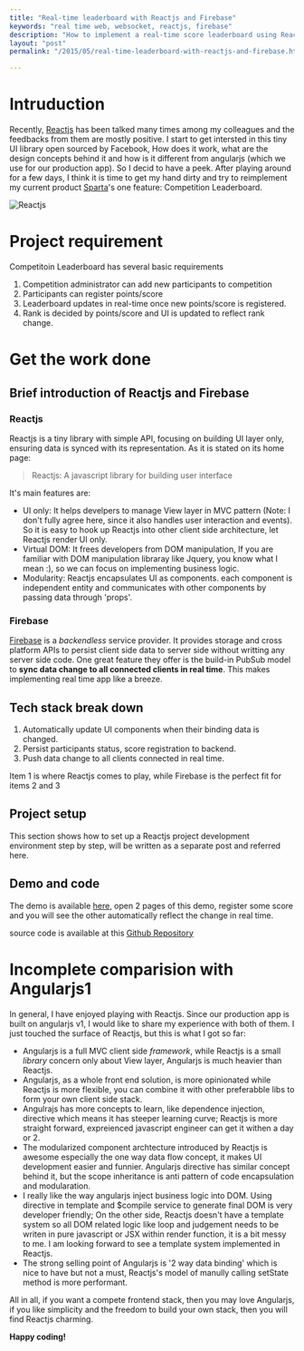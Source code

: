 ```yaml
---
title: "Real-time leaderboard with Reactjs and Firebase"
keywords: "real time web, websocket, reactjs, firebase"
description: "How to implement a real-time score leaderboard using Reactjs and Firebase"
layout: "post"
permalink: "/2015/05/real-time-leaderboard-with-reactjs-and-firebase.html"

---
```


# Intruduction

Recently, [Reactjs][1] has been talked many times among my colleagues and the feedbacks from them are mostly positive. I start to get intersted in this tiny UI library open sourced by Facebook, How does it work, what are the design concepts behind it and how is it different from angularjs (which we use for our production app). So I decid to have a peek. After playing around for a few days, I think it is time to get my hand dirty and try to reimplement my current product [Sparta][2]'s one feature: Competition Leaderboard.

![Reactjs][reactjs]

# Project requirement

Competitoin Leaderboard has several basic requirements

1. Competition administrator can add new participants to competition
2. Participants can register points/score
3. Leaderboard updates in real-time once new points/score is registered.
4. Rank is decided by points/score and UI is updated to reflect rank change.

# Get the work done

## Brief introduction of Reactjs and Firebase

### Reactjs

Reactjs is a tiny library with simple API, focusing on building UI layer only, ensuring data is synced with its representation. As it is stated on its home page:

> Reactjs: A javascript library for building user interface

It's main features are:

* UI only:  It helps develpers to manage View layer in MVC pattern (Note: I don't fully agree here, since it also handles user interaction and events). So it is easy to hook up Reactjs into other client side architecture, let Reactjs render UI only.
* Virtual DOM: It frees developers from DOM manipulation, If you are familiar with DOM manipulation libraray like Jquery, you know what I mean :),  so we can focus on implementing business logic.
* Modularity: Reactjs encapsulates UI as components. each component is independent entity and communicates with other components by passing data through 'props'.

### Firebase

[Firebase][3] is a _backendless_ service provider. It provides storage and cross platform APIs to persist client side data to server side without writting any server side code. One great feature they offer is the build-in PubSub model to __sync data change to all connected clients in real time__. This makes implementing real time app like a breeze.

## Tech stack break down

1. Automatically update UI components when their binding data is changed.
2. Persist participants status, score registration to backend.
3. Push data change to all clients connected in real time.

Item 1 is where Reactjs comes to play, while Firebase is the perfect fit for items 2 and 3

## Project setup

This section shows how to set up a Reactjs project development environment step by step, will be written as a separate post and referred here.

## Demo and code

The demo is available [here][4], open 2 pages of this demo, register some score and you will see the other automatically reflect the change in real time.

source code is available at this [Github Repository][5]

# Incomplete comparision with Angularjs1

In general, I have enjoyed playing with Reactjs. Since our production app is built on angularjs v1, I would like to share my experience with both of them. I just touched the surface of Reactjs, but this is what I got so far:

* Angularjs is a full MVC client side _framework_, while Reactjs is a small _library_ concern only about View layer, Angularjs is much heavier than Reactjs. 
* Angularjs, as a whole front end solution, is more opinionated while Reactjs is more flexible, you can combine it with other preferabble libs to form your own client side stack.
* Angulrajs has more concepts to learn, like dependence injection, directive which means it has steeper learning curve; Reactjs is more straight forward, expreienced javascript engineer can get it withen a day or 2.
* The modularized component archtecture introduced by Reactjs is awesome especially the one way data flow concept, it makes UI development easier and funnier. Angularjs directive has similar concept behind it, but the scope inheritance is anti pattern of code encapsulation and modularation.
* I really like the way angularjs inject business logic into DOM. Using directive in template and $compile service to generate final DOM is very developer friendly; On the other side, Reactjs doesn't have a template system so all DOM related logic like loop and judgement needs to be writen in pure javascript or JSX within render function, it is a bit messy to me. I am looking forward to see a template system implemented in Reactjs.
* The strong selling point of Angularjs is '2 way data binding' which is nice to have but not a must, Reactjs's model of manully calling setState method is more performant.

All in all, if you want a compete frontend stack, then you may love Angularjs, if you like simplicity and the freedom to build your own stack, then you will find Reactjs charming.

__Happy coding!__


<!-- images -->
[reactjs]: https://encrypted-tbn1.gstatic.com/images?q=tbn:ANd9GcQh5GVX7grD4FDI85P02g8p2RMF5FJYSN2FFMGWrcPmjbrsB--nNw "reactjs"

<!-- links -->
[1]: https://facebook.github.io/react
[2]: https://www.spartasales.com
[3]: https://www.firebase.com
[4]: https://resplendent-inferno-6893.firebaseapp.com
[5]: https://github.com/fuyi/leaderboard-react/releases/tag/react_firebase